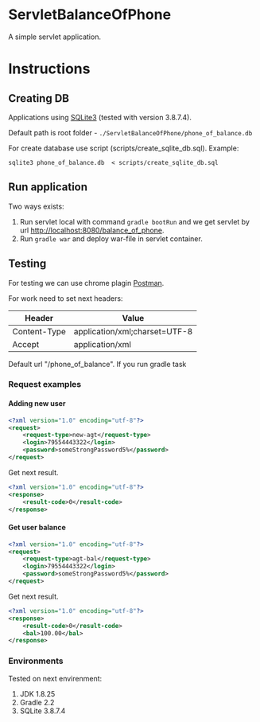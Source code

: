 ServletBalanceOfPhone
===========

A simple servlet application.

# Instructions
## Creating DB
Applications using [SQLite3](http://www.sqlite.org/) (tested with version 3.8.7.4).

Default path is root folder - ```./ServletBalanceOfPhone/phone_of_balance.db```

For create database use script (scripts/create_sqlite_db.sql). Example:

```
sqlite3 phone_of_balance.db  < scripts/create_sqlite_db.sql
```

## Run application
Two ways exists:

1. Run servlet local with command ```gradle bootRun``` and we get servlet by url
[http://localhost:8080/balance_of_phone]((http://localhost:8080/balance_of_phone)).
2. Run ```gradle war``` and deploy war-file in servlet container.

## Testing

For testing we can use chrome plagin [Postman](http://www.getpostman.com/).

For work need to set next headers:

|Header      |Value                        |
|------------|-----------------------------|
|Content-Type|application/xml;charset=UTF-8|
|Accept      |application/xml              |

Default url "/phone_of_balance".
If you run gradle task

### Request examples
#### Adding new user

```xml
<?xml version="1.0" encoding="utf-8"?>
<request>
	<request-type>new-agt</request-type>
	<login>79554443322</login>
	<password>someStrongPassword5%</password>
</request>
```

Get next result.

```xml
<?xml version="1.0" encoding="utf-8"?>
<response>
	<result-code>0</result-code>
</response>
```

#### Get user balance

```xml
<?xml version="1.0" encoding="utf-8"?>
<request>
	<request-type>agt-bal</request-type>
	<login>79554443322</login>
	<password>someStrongPassword5%</password>
</request>
```

Get next result.

```xml
<?xml version="1.0" encoding="utf-8"?>
<response>
	<result-code>0</result-code>
	<bal>100.00</bal>
</response>
```

### Environments
Tested on next envirenment:

1. JDK 1.8.25
2. Gradle 2.2
3. SQLite 3.8.7.4
